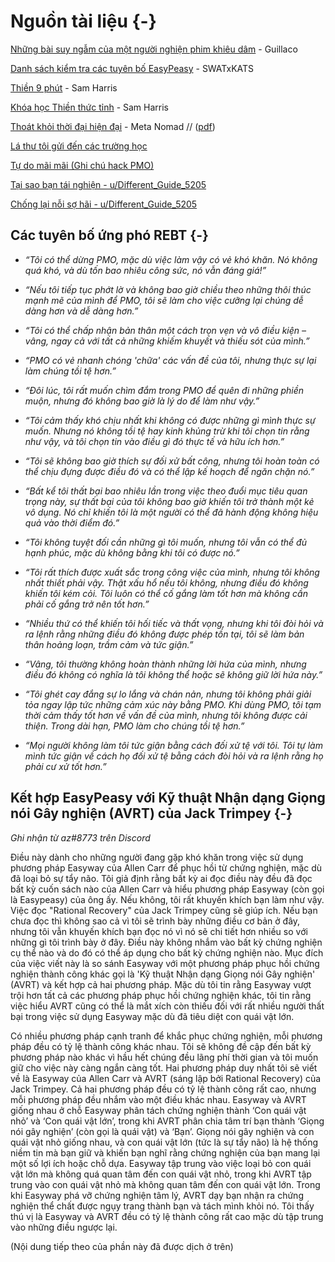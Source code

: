 # Nguồn tài liệu {-}

[Những bài suy ngẫm của một người nghiện phim khiêu dâm](../resources/meditations.pdf) - Guillaco

[Danh sách kiểm tra các tuyên bố EasyPeasy](https://old.reddit.com/r/pmohackbook/comments/id6nie/easypeasy_statements_checklist/) - SWATxKATS

[Thiền 9 phút](https://www.youtube.com/watch?v=tw7XBKhZJh4) - Sam Harris

[Khóa học Thiền thức tỉnh](https://wakingup.com) - Sam Harris

[Thoát khỏi thời đại hiện đại](https://jdemeta.net/2019/09/15/exiting-modernity/) - Meta Nomad // ([pdf](https://jdemeta.net/wp-content/uploads/2019/09/Exiting-Modernity.pdf))

[Lá thư tôi gửi đến các trường học](../resources/principal.pdf)

[Tự do mãi mãi (Ghi chú hack PMO)](https://sites.google.com/view/freeforever/home)

[Tại sao bạn tái nghiện - u/Different_Guide_5205](https://old.reddit.com/r/pmohackbook/comments/mynwjl/why_youre_relapsing/)

[Chống lại nỗi sợ hãi - u/Different_Guide_5205](https://old.reddit.com/r/pmohackbook/comments/n5027n/countering_fear/)

## Các tuyên bố ứng phó REBT {-}

- *“Tôi có thể dừng PMO, mặc dù việc làm vậy có vẻ khó khăn. Nó không quá khó, và dù tốn bao nhiêu công sức, nó vẫn đáng giá!”*

- *“Nếu tôi tiếp tục phớt lờ và không bao giờ chiều theo những thôi thúc mạnh mẽ của mình để PMO, tôi sẽ làm cho việc cưỡng lại chúng dễ dàng hơn và dễ dàng hơn.”*

- *“Tôi có thể chấp nhận bản thân một cách trọn vẹn và vô điều kiện – vâng, ngay cả với tất cả những khiếm khuyết và thiếu sót của mình.”*

- *“PMO có vẻ nhanh chóng 'chữa' các vấn đề của tôi, nhưng thực sự lại làm chúng tồi tệ hơn.”*

- *“Đôi lúc, tôi rất muốn chìm đắm trong PMO để quên đi những phiền muộn, nhưng đó không bao giờ là lý do để làm như vậy.”*

- *“Tôi cảm thấy khó chịu nhất khi không có được những gì mình thực sự muốn. Nhưng nó không tồi tệ hay kinh khủng trừ khi tôi chọn tin rằng như vậy, và tôi chọn tin vào điều gì đó thực tế và hữu ích hơn.”*

- *“Tôi sẽ không bao giờ thích sự đối xử bất công, nhưng tôi hoàn toàn có thể chịu đựng được điều đó và có thể lập kế hoạch để ngăn chặn nó.”*

- *“Bất kể tôi thất bại bao nhiêu lần trong việc theo đuổi mục tiêu quan trọng này, sự thất bại của tôi không bao giờ khiến tôi trở thành một kẻ vô dụng. Nó chỉ khiến tôi là một người có thể đã hành động không hiệu quả vào thời điểm đó.”*

- *“Tôi không tuyệt đối cần những gì tôi muốn, nhưng tôi vẫn có thể đủ hạnh phúc, mặc dù không bằng khi tôi có được nó.”*

- *“Tôi rất thích được xuất sắc trong công việc của mình, nhưng tôi không nhất thiết phải vậy. Thật xấu hổ nếu tôi không, nhưng điều đó không khiến tôi kém cỏi. Tôi luôn có thể cố gắng làm tốt hơn mà không cần phải cố gắng trở nên tốt hơn.”*

- *“Nhiều thứ có thể khiến tôi hối tiếc và thất vọng, nhưng khi tôi đòi hỏi và ra lệnh rằng những điều đó không được phép tồn tại, tôi sẽ làm bản thân hoảng loạn, trầm cảm và tức giận.”*

- *“Vâng, tôi thường không hoàn thành những lời hứa của mình, nhưng điều đó không có nghĩa là tôi không thể hoặc sẽ không giữ lời hứa này.”*

- *“Tôi ghét cay đắng sự lo lắng và chán nản, nhưng tôi không phải giải tỏa ngay lập tức những cảm xúc này bằng PMO. Khi dùng PMO, tôi tạm thời cảm thấy tốt hơn về vấn đề của mình, nhưng tôi không được cải thiện. Trong dài hạn, PMO làm cho chúng tồi tệ hơn.”*

- *“Mọi người không làm tôi tức giận bằng cách đối xử tệ với tôi. Tôi tự làm mình tức giận về cách họ đối xử tệ bằng cách đòi hỏi và ra lệnh rằng họ phải cư xử tốt hơn.”*

## Kết hợp EasyPeasy với Kỹ thuật Nhận dạng Giọng nói Gây nghiện (AVRT) của Jack Trimpey {-}

*Ghi nhận từ az#8773 trên Discord*

Điều này dành cho những người đang gặp khó khăn trong việc sử dụng phương pháp Easyway của Allen Carr để phục hồi từ chứng nghiện, mặc dù đã loại bỏ sự tẩy não. Tôi giả định rằng bất kỳ ai đọc điều này đều đã đọc bất kỳ cuốn sách nào của Allen Carr và hiểu phương pháp Easyway (còn gọi là Easypeasy) của ông ấy. Nếu không, tôi rất khuyến khích bạn làm như vậy. Việc đọc "Rational Recovery" của Jack Trimpey cũng sẽ giúp ích. Nếu bạn chưa đọc thì không sao cả vì tôi sẽ trình bày những điều cơ bản ở đây, nhưng tôi vẫn khuyến khích bạn đọc nó vì nó sẽ chi tiết hơn nhiều so với những gì tôi trình bày ở đây. Điều này không nhắm vào bất kỳ chứng nghiện cụ thể nào và do đó có thể áp dụng cho bất kỳ chứng nghiện nào. Mục đích của việc viết này là so sánh Easyway với một phương pháp phục hồi chứng nghiện thành công khác gọi là 'Kỹ thuật Nhận dạng Giọng nói Gây nghiện' (AVRT) và kết hợp cả hai phương pháp. Mặc dù tôi tin rằng Easyway vượt trội hơn tất cả các phương pháp phục hồi chứng nghiện khác, tôi tin rằng việc hiểu AVRT cũng có thể là mắt xích còn thiếu đối với rất nhiều người thất bại trong việc sử dụng Easyway mặc dù đã tiêu diệt con quái vật lớn.

Có nhiều phương pháp cạnh tranh để khắc phục chứng nghiện, mỗi phương pháp đều có tỷ lệ thành công khác nhau. Tôi sẽ không đề cập đến bất kỳ phương pháp nào khác vì hầu hết chúng đều lãng phí thời gian và tôi muốn giữ cho việc này càng ngắn càng tốt. Hai phương pháp duy nhất tôi sẽ viết về là Easyway của Allen Carr và AVRT (sáng lập bởi Rational Recovery) của Jack Trimpey. Cả hai phương pháp đều có tỷ lệ thành công rất cao, nhưng mỗi phương pháp đều nhắm vào một điều khác nhau. Easyway và AVRT giống nhau ở chỗ Easyway phân tách chứng nghiện thành ‘Con quái vật nhỏ’ và ‘Con quái vật lớn’, trong khi AVRT phân chia tâm trí bạn thành ‘Giọng nói gây nghiện’ (còn gọi là quái vật) và ‘Bạn’. Giọng nói gây nghiện và con quái vật nhỏ giống nhau, và con quái vật lớn (tức là sự tẩy não) là hệ thống niềm tin mà bạn giữ và khiến bạn nghĩ rằng chứng nghiện của bạn mang lại một số lợi ích hoặc chỗ dựa. Easyway tập trung vào việc loại bỏ con quái vật lớn mà không quá quan tâm đến con quái vật nhỏ, trong khi AVRT tập trung vào con quái vật nhỏ mà không quan tâm đến con quái vật lớn. Trong khi Easyway phá vỡ chứng nghiện tâm lý, AVRT dạy bạn nhận ra chứng nghiện thể chất được ngụy trang thành bạn và tách mình khỏi nó. Tôi thấy thú vị là Easyway và AVRT đều có tỷ lệ thành công rất cao mặc dù tập trung vào những điều ngược lại.


(Nội dung tiếp theo của phần này đã được dịch ở trên)
